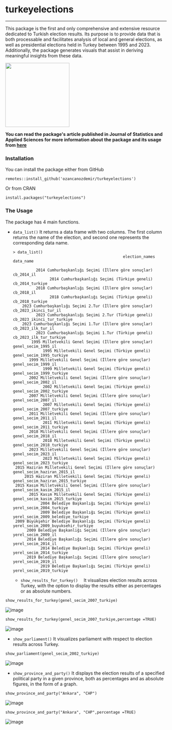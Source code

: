 # turkeyelections
****

This package is the first and only comprehensive and extensive resource dedicated to Turkish election results. Its purpose is to provide data that is both processable and facilitates analysis of local and general elections, as well as presidential elections held in Turkey between 1995 and 2023. Additionally, the package generates visuals that assist in deriving meaningful insights from these data.

<img src="https://github.com/ozancanozdemir/turkeyelections/assets/33122288/68f73024-fbf5-4316-bda4-00d055cc6eaa" width="200">


**You can read the package's article published in Journal of Statistics and Applied Sciences for more information about the package and its usage from [here](https://dergipark.org.tr/tr/pub/jsas/issue/85489/1456233)**

### Installation 

You can install the package either from GitHub 

```
remotes::install_github('ozancanozdemir/turkeyelections')
```

Or from CRAN

```
install.packages("turkeyelections")
```
### The Usage 

The package has 4 main functions.

+ ```data_list()``` It returns a data frame with two columns. The first column returns the name of the election, and second one represents the corresponding data name.

  ```
  > data_list()
                                                  election_names                           data_name

            2014 Cumhurbaşkanlığı Seçimi (İllere göre sonuçlar)                          cb_2014_il
                  2014 Cumhurbaşkanlığı Seçimi (Türkiye geneli)                     cb_2014_turkiye
            2018 Cumhurbaşkanlığı Seçimi (İllere göre sonuçlar)                          cb_2018_il
                  2018 Cumhurbaşkanlığı Seçimi (Türkiye geneli)                     cb_2018_turkiye
      2023 Cumhurbaşkanlığı Seçimi 2.Tur (İllere göre sonuçlar)               cb_2023_ikinci_tur_il
            2023 Cumhurbaşkanlığı Seçimi 2.Tur (Türkiye geneli)          cb_2023_ikinci_tur_turkiye
      2023 Cumhurbaşkanlığı Seçimi 1.Tur (İllere göre sonuçlar)                  cb_2023_ilk_tur_il
            2023 Cumhurbaşkanlığı Seçimi 1.Tur (Türkiye geneli)             cb_2023_ilk_tur_turkiye
          1995 Milletvekili Genel Seçimi (İllere göre sonuçlar)                 genel_secim_1995_il
               1995 Milletvekili Genel Seçimi (Türkiye geneli)            genel_secim_1995_turkiye
         1999 Milletvekili Genel Seçimi (İllere göre sonuçlar)                 genel_secim_1999_il
               1999 Milletvekili Genel Seçimi (Türkiye geneli)            genel_secim_1999_turkiye
         2002 Milletvekili Genel Seçimi (İllere göre sonuçlar)                 genel_secim_2002_il
               2002 Milletvekili Genel Seçimi (Türkiye geneli)            genel_secim_2002_turkiye
         2007 Milletvekili Genel Seçimi (İllere göre sonuçlar)                 genel_secim_2007_il
               2007 Milletvekili Genel Seçimi (Türkiye geneli)            genel_secim_2007_turkiye
         2011 Milletvekili Genel Seçimi (İllere göre sonuçlar)                 genel_secim_2011_il
               2011 Milletvekili Genel Seçimi (Türkiye geneli)            genel_secim_2011_turkiye
         2018 Milletvekili Genel Seçimi (İllere göre sonuçlar)                 genel_secim_2018_il
               2018 Milletvekili Genel Seçimi (Türkiye geneli)            genel_secim_2018_turkiye
         2023 Milletvekili Genel Seçimi (İllere göre sonuçlar)                 genel_secim_2023_il
               2023 Milletvekili Genel Seçimi (Türkiye geneli)            genel_secim_2023_turkiye
   2015 Haziran Milletvekili Genel Seçimi (İllere göre sonuçlar)         genel_secim_haziran_2015_il
       2015 Haziran Milletvekili Genel Seçimi (Türkiye geneli)    genel_secim_haziran_2015_turkiye
   2015 Kasım Milletvekili Genel Seçimi (İllere göre sonuçlar)           genel_secim_kasim_2015_il
         2015 Kasım Milletvekili Genel Seçimi (Türkiye geneli)      genel_secim_kasim_2015_turkiye
              2004 Belediye Başkanlığı Seçimi (Türkiye geneli)            yerel_secim_2004_turkiye
              2009 Belediye Başkanlığı Seçimi (Türkiye geneli)   yerel_secim_2009_belediye_turkiye
   2009 Büyükşehir Belediye Başkanlığı Seçimi (Türkiye geneli) yerel_secim_2009_buyuksehir_turkiye
        2009 Belediye Başkanlığı Seçimi (İllere göre sonuçlar)                 yerel_secim_2009_il
        2014 Belediye Başkanlığı Seçimi (İllere göre sonuçlar)                 yerel_secim_2014_il
              2014 Belediye Başkanlığı Seçimi (Türkiye geneli)            yerel_secim_2014_turkiye
        2019 Belediye Başkanlığı Seçimi (İllere göre sonuçlar)                 yerel_secim_2019_il
              2019 Belediye Başkanlığı Seçimi (Türkiye geneli)            yerel_secim_2019_turkiye

   ```

  +  ```show_results_for_turkey()  ``` It visualizes election results across Turkey, with the option to display the results either as percentages or as absolute numbers.
 
```show_results_for_turkey(genel_secim_2007_turkiye)```

![image](https://github.com/ozancanozdemir/turkeyelections/assets/33122288/01349aeb-b084-4245-95f7-1a989bc37f43)


```show_results_for_turkey(genel_secim_2007_turkiye,percentage =TRUE)```

![image](https://github.com/ozancanozdemir/turkeyelections/assets/33122288/19efe27d-b96b-4538-9785-694b184f1d91)



+ ```show_parliament()```  It visualizes parliament with respect to election results across Turkey.

```show_parliament(genel_secim_2002_turkiye)```

![image](https://github.com/ozancanozdemir/turkeyelections/assets/33122288/2d7c9ad5-0d6f-49d0-ab98-8b8fb2c90168)



+ ```show_province_and_party()``` It  displays the election results of a specified political party in a given province, both as percentages and as absolute figures, in the form of a graph.

```show_province_and_party("Ankara", "CHP")```

![image](https://github.com/ozancanozdemir/turkeyelections/assets/33122288/427d3a6a-14ac-4da5-b41c-b4d90f52d862)


```show_province_and_party("Ankara", "CHP",percentage =TRUE)```

![image](https://github.com/ozancanozdemir/turkeyelections/assets/33122288/e2b5bb0e-48c6-4e76-822a-1ffdac67de57)
